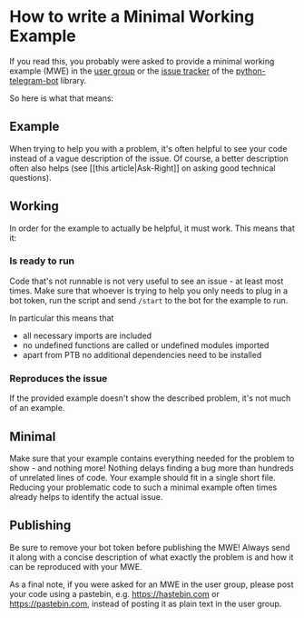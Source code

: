 # How to write a Minimal Working Example

If you read this, you probably were asked to provide a minimal working example (MWE) in the [user group](https://t.me/pythontelegrambotgroup) or the [issue tracker](https://github.com/python-telegram-bot/python-telegram-bot/issues) of the [python-telegram-bot](https://python-telegram-bot.org) library.

So here is what that means:

## Example

When trying to help you with a problem, it's often helpful to see your code instead of a vague description of the issue. Of course, a better description often also helps (see [[this article|Ask-Right]] on asking good technical questions).

## Working
In order for the example to actually be helpful, it must work. This means that it:

### Is ready to run
Code that's not runnable is not very useful to see an issue - at least most times. Make sure that whoever is trying to help you only needs to plug in a bot token, run the script and send `/start` to the bot for the example to run.

In particular this means that

* all necessary imports are included
* no undefined functions are called or undefined modules imported
* apart from PTB no additional dependencies need to be installed

### Reproduces the issue
If the provided example doesn't show the described problem, it's not much of an example.

## Minimal
Make sure that your example contains everything needed for the problem to show - and nothing more! Nothing delays finding a bug more than hundreds of unrelated lines of code. Your example should fit in a single short file. Reducing your problematic code to such a minimal example often times already helps to identify the actual issue.

## Publishing
Be sure to remove your bot token before publishing the MWE!
Always send it along with a concise description of what exactly the problem is and how it can be reproduced with your MWE.

As a final note, if you were asked for an MWE in the user group, please post your code using a pastebin, e.g. https://hastebin.com or https://pastebin.com, instead of posting it as plain text in the user group.